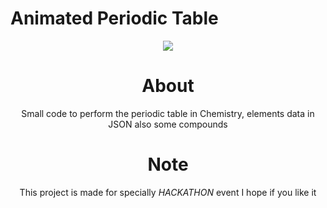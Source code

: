 # Animated Periodic Table

<div align="center">
<img src="https://im5.ezgif.com/tmp/ezgif-5-e400ae4f1b47.gif"
altr="periodic" border="0">

# About
Small code to perform the periodic table in Chemistry, elements data in JSON
also some compounds 

# Note
This project is made for specially *HACKATHON* event 
I hope if you like it
